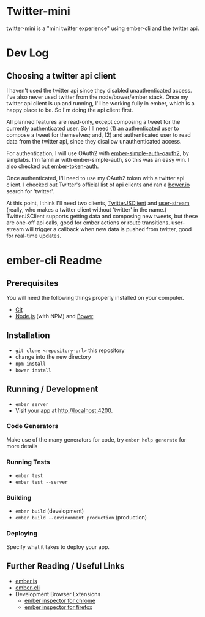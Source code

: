 # Twitter-mini

twitter-mini is a "mini twitter experience" using ember-cli and the twitter api.

# Dev Log

## Choosing a twitter api client

I haven't used the twitter api since they disabled unauthenticated access. I've also never used twitter from the node/bower/ember stack. Once my twitter api client is up and running, I'll be working fully in ember, which is a happy place to be. So I'm doing the api client first.

All planned features are read-only, except composing a tweet for the currently authenticated user. So I'll need (1) an authenticated user to compose a tweet for themselves; and, (2) and authenticated user to read data from the twitter api, since they disallow unauthenticated access.

For authentication, I will use OAuth2 with [ember-simple-auth-oauth2](https://github.com/simplabs/ember-simple-auth/tree/master/packages/ember-simple-auth-oauth2), by simplabs. I'm familiar with ember-simple-auth, so this was an easy win. I also checked out [ember-token-auth](https://github.com/amkirwan/ember-token-auth).

Once authenticated, I'll need to use my OAuth2 token with a twitter api client. I checked out Twitter's official list of api clients and ran a [bower.io](http://bower.io/) search for 'twitter'.

At this point, I think I'll need two clients, [TwitterJSClient](https://github.com/BoyCook/TwitterJSClient) and [user-stream](https://github.com/aivis/user-stream) (really, who makes a twitter client without 'twitter' in the name.) TwitterJSClient supports getting data and composing new tweets, but these are one-off api calls, good for ember actions or route transitions. user-stream will trigger a callback when new data is pushed from twitter, good for real-time updates.

# ember-cli Readme

## Prerequisites

You will need the following things properly installed on your computer.

* [Git](http://git-scm.com/)
* [Node.js](http://nodejs.org/) (with NPM) and [Bower](http://bower.io/)

## Installation

* `git clone <repository-url>` this repository
* change into the new directory
* `npm install`
* `bower install`

## Running / Development

* `ember server`
* Visit your app at [http://localhost:4200](http://localhost:4200).

### Code Generators

Make use of the many generators for code, try `ember help generate` for more details

### Running Tests

* `ember test`
* `ember test --server`

### Building

* `ember build` (development)
* `ember build --environment production` (production)

### Deploying

Specify what it takes to deploy your app.

## Further Reading / Useful Links

* [ember.js](http://emberjs.com/)
* [ember-cli](http://www.ember-cli.com/)
* Development Browser Extensions
  * [ember inspector for chrome](https://chrome.google.com/webstore/detail/ember-inspector/bmdblncegkenkacieihfhpjfppoconhi)
  * [ember inspector for firefox](https://addons.mozilla.org/en-US/firefox/addon/ember-inspector/)

